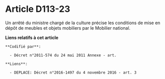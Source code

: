 # Article D113-23

Un arrêté du ministre chargé de la culture précise les conditions de mise en dépôt de meubles et objets mobiliers par le
Mobilier national.

**Liens relatifs à cet article**

	**Codifié par**:

	  - Décret n°2011-574 du 24 mai 2011 Annexe - art.

	**Liens**:

	  - DEPLACE: Décret n°2016-1497 du 4 novembre 2016 - art. 3
